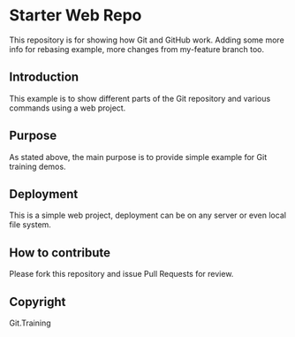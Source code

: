 # Starter Web Repo

This repository is for showing how Git and GitHub work.
Adding some more info for rebasing example, more changes from my-feature branch too.

## Introduction

This example is to show different parts of the Git repository and various commands using a web project.

## Purpose

As stated above, the main purpose is to provide simple example for Git training demos.

## Deployment

This is a simple web project, deployment can be on any server or even local file system.

## How to contribute

Please fork this repository and issue Pull Requests for review.

## Copyright

Git.Training